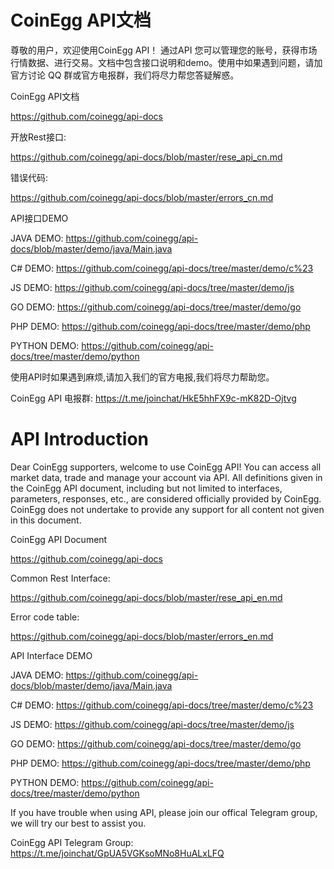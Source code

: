 # CoinEgg API文档

尊敬的用户，欢迎使用CoinEgg API！ 通过API 您可以管理您的账号，获得市场行情数据、进行交易。文档中包含接口说明和demo。使用中如果遇到问题，请加官方讨论 QQ 群或官方电报群，我们将尽力帮您答疑解惑。

CoinEgg API文档

<https://github.com/coinegg/api-docs>



开放Rest接口:

<https://github.com/coinegg/api-docs/blob/master/rese_api_cn.md>



错误代码:

<https://github.com/coinegg/api-docs/blob/master/errors_cn.md>



API接口DEMO

JAVA DEMO: <https://github.com/coinegg/api-docs/blob/master/demo/java/Main.java>

C# DEMO: <https://github.com/coinegg/api-docs/tree/master/demo/c%23>

JS DEMO: <https://github.com/coinegg/api-docs/tree/master/demo/js>

GO DEMO: <https://github.com/coinegg/api-docs/tree/master/demo/go>

PHP DEMO: <https://github.com/coinegg/api-docs/tree/master/demo/php>

PYTHON DEMO: <https://github.com/coinegg/api-docs/tree/master/demo/python>



使用API时如果遇到麻烦,请加入我们的官方电报,我们将尽力帮助您。

CoinEgg API 电报群: <https://t.me/joinchat/HkE5hhFX9c-mK82D-Ojtvg>

# API Introduction

Dear CoinEgg supporters, welcome to use CoinEgg API! You can access all market data, trade and manage your account via API. All definitions given in the CoinEgg API document, including but not limited to interfaces, parameters, responses, etc., are considered officially provided by CoinEgg. CoinEgg does not undertake to provide any support for all content not given in this document.

CoinEgg API Document

<https://github.com/coinegg/api-docs>



Common Rest Interface:

<https://github.com/coinegg/api-docs/blob/master/rese_api_en.md>



Error code table:

<https://github.com/coinegg/api-docs/blob/master/errors_en.md>



API Interface DEMO

JAVA DEMO: <https://github.com/coinegg/api-docs/blob/master/demo/java/Main.java>

C# DEMO: <https://github.com/coinegg/api-docs/tree/master/demo/c%23>

JS DEMO: <https://github.com/coinegg/api-docs/tree/master/demo/js>

GO DEMO: <https://github.com/coinegg/api-docs/tree/master/demo/go>

PHP DEMO: <https://github.com/coinegg/api-docs/tree/master/demo/php>

PYTHON DEMO: <https://github.com/coinegg/api-docs/tree/master/demo/python>



If you have trouble when using API, please join our offical Telegram group, we will try our best to assist you.

CoinEgg API Telegram Group: <https://t.me/joinchat/GpUA5VGKsoMNo8HuALxLFQ>
